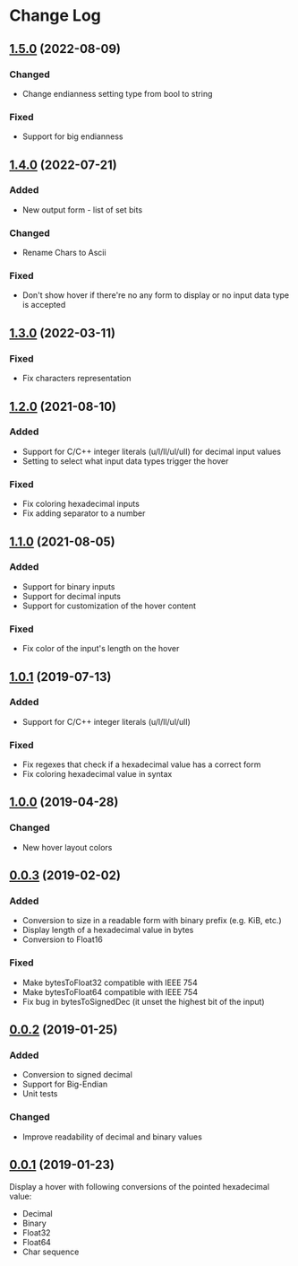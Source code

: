 # Change Log

## [1.5.0] (2022-08-09)

### Changed
- Change endianness setting type from bool to string

### Fixed
- Support for big endianness

## [1.4.0] (2022-07-21)

### Added
- New output form - list of set bits

### Changed
- Rename Chars to Ascii

### Fixed
- Don't show hover if there're no any form to display or no input data type is accepted

## [1.3.0] (2022-03-11)

### Fixed
- Fix characters representation

## [1.2.0] (2021-08-10)

### Added
- Support for C/C++ integer literals (u/l/ll/ul/ull) for decimal input values
- Setting to select what input data types trigger the hover

### Fixed
- Fix coloring hexadecimal inputs
- Fix adding separator to a number

## [1.1.0] (2021-08-05)

### Added
- Support for binary inputs
- Support for decimal inputs
- Support for customization of the hover content

### Fixed
- Fix color of the input's length on the hover

## [1.0.1] (2019-07-13)

### Added
- Support for C/C++ integer literals (u/l/ll/ul/ull)

### Fixed
- Fix regexes that check if a hexadecimal value has a correct form
- Fix coloring hexadecimal value in syntax

## [1.0.0] (2019-04-28)

### Changed
- New hover layout colors

## [0.0.3] (2019-02-02)

### Added
- Conversion to size in a readable form with binary prefix (e.g. KiB, etc.)
- Display length of a hexadecimal value in bytes
- Conversion to Float16

### Fixed
- Make bytesToFloat32 compatible with IEEE 754
- Make bytesToFloat64 compatible with IEEE 754
- Fix bug in bytesToSignedDec (it unset the highest bit of the input)

## [0.0.2] (2019-01-25)

### Added
- Conversion to signed decimal
- Support for Big-Endian
- Unit tests

### Changed
- Improve readability of decimal and binary values

## [0.0.1] (2019-01-23)

Display a hover with following conversions of the pointed hexadecimal value:
  - Decimal
  - Binary
  - Float32
  - Float64
  - Char sequence



[1.5.0]: https://github.com/mateuszchudyk/vscode-hexinspector/compare/v1.4.0...v1.5.0
[1.4.0]: https://github.com/mateuszchudyk/vscode-hexinspector/compare/v1.3.0...v1.4.0
[1.3.0]: https://github.com/mateuszchudyk/vscode-hexinspector/compare/v1.2.0...v1.3.0
[1.2.0]: https://github.com/mateuszchudyk/vscode-hexinspector/compare/v1.1.0...v1.2.0
[1.1.0]: https://github.com/mateuszchudyk/vscode-hexinspector/compare/v1.0.1...v1.1.0
[1.0.1]: https://github.com/mateuszchudyk/vscode-hexinspector/compare/v1.0.0...v1.0.1
[1.0.0]: https://github.com/mateuszchudyk/vscode-hexinspector/compare/v0.0.3...v1.0.0
[0.0.3]: https://github.com/mateuszchudyk/vscode-hexinspector/compare/v0.0.2...v0.0.3
[0.0.2]: https://github.com/mateuszchudyk/vscode-hexinspector/compare/v0.0.1...v0.0.2
[0.0.1]: https://github.com/mateuszchudyk/vscode-hexinspector/commit/165f3ed7caeed85a803346ce4e36781e25abb1ce
